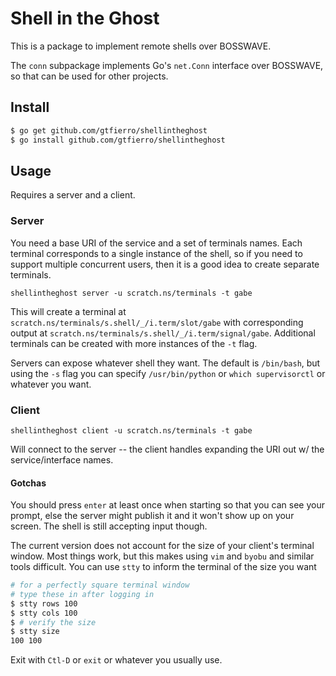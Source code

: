 # Shell in the Ghost

This is a package to implement remote shells over BOSSWAVE.

The `conn` subpackage implements Go's `net.Conn` interface over BOSSWAVE, so that can be used for other projects.


## Install

```bash
$ go get github.com/gtfierro/shellintheghost
$ go install github.com/gtfierro/shellintheghost
```

## Usage

Requires a server and a client.

### Server

You need a base URI of the service and a set of terminals names. Each terminal corresponds to a single instance
of the shell, so if you need to support multiple concurrent users, then it is a good idea to create separate terminals.

```
shellintheghost server -u scratch.ns/terminals -t gabe
```

This will create a terminal at `scratch.ns/terminals/s.shell/_/i.term/slot/gabe` with corresponding output at 
`scratch.ns/terminals/s.shell/_/i.term/signal/gabe`. Additional terminals can be created with more instances of the `-t`  flag.

Servers can expose whatever shell they want. The default is `/bin/bash`, but using the `-s` flag you can specify 
`/usr/bin/python` or `which supervisorctl` or whatever you want.

### Client

```
shellintheghost client -u scratch.ns/terminals -t gabe
```

Will connect to the server -- the client handles expanding the URI out w/ the service/interface names.

#### Gotchas

You should press `enter` at least once when starting so that you can see your prompt, else the server might publish
it and it won't show up on your screen. The shell is still accepting input though.

The current version does not account for the size of your client's terminal window. Most things work, but this makes
using `vim` and `byobu` and similar tools difficult. You can use `stty` to inform the terminal of the size you want

```bash
# for a perfectly square terminal window
# type these in after logging in
$ stty rows 100
$ stty cols 100
$ # verify the size
$ stty size
100 100
```

Exit with `Ctl-D` or `exit` or whatever you usually use.
